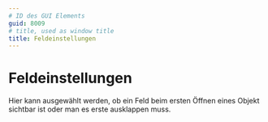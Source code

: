 ```yaml
---
# ID des GUI Elements
guid: 8009
# title, used as window title
title: Feldeinstellungen
---
```


# Feldeinstellungen

Hier kann ausgewählt werden, ob ein Feld beim ersten Öffnen eines Objekt sichtbar ist oder man es erste ausklappen muss.

